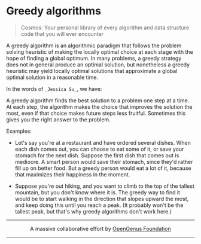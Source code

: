 # Greedy algorithms
> Cosmos: Your personal library of every algorithm and data structure code that you will ever encounter

A greedy algorithm is an algorithmic paradigm that follows the problem solving heuristic of making the locally optimal choice at each stage with the hope of finding a global optimum. In many problems, a greedy strategy does not in general produce an optimal solution, but nonetheless a greedy heuristic may yield locally optimal solutions that approximate a global optimal solution in a reasonable time.

In the words of ```_Jessica Su_```, we have:

A greedy algorithm finds the best solution to a problem one step at a time.  At each step, the algorithm makes the choice that improves the solution the most, even if that choice makes future steps less fruitful.  Sometimes this gives you the right answer to the problem.

Examples:
* Let's say you're at a restaurant and have ordered several dishes.  When each dish comes out, you can choose to eat some of it, or save your stomach for the next dish.
Suppose the first dish that comes out is mediocre.  A smart person would save their stomach, since they'd rather fill up on better food.  But a greedy person would eat a lot of it, because that maximizes their happiness in the moment.

* Suppose you're out hiking, and you want to climb to the top of the tallest mountain, but you don't know where it is.  The greedy way to find it would be to start walking in the direction that slopes upward the most, and keep doing this until you reach a peak.  (It probably won't be the tallest peak, but that's why greedy algorithms don't work here.)

---

<p align="center">
	A massive collaborative effort by <a href="https://github.com/OpenGenus/cosmos">OpenGenus Foundation</a> 
</p>

---
